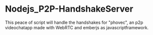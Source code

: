 Nodejs_P2P-HandshakeServer
==========================

This peace of script will handle the handshakes for "phovec", an p2p videochatapp made with WebRTC and emberjs as javascriptframework.

